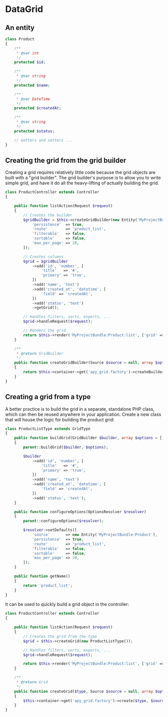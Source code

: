 DataGrid
========

An entity
---------
```php
class Product
{
    /**
     * @var int
     */
    protected $id;

    /**
     * @var string
     */
    protected $name;

    /**
     * @var DateTime
     */
    protected $createdAt;

    /**
     * @var string
     */
    protected $status;

    // Getters and setters ...
}
```
Creating the grid from the grid builder
---------------------------------------

Creating a grid requires relatively little code because the grid objects are built with a "grid builder". 
The grid builder's purpose is to allow you to write simple grid, and have it do all the heavy-lifting of actually building the grid.

```php
class ProductController extends Controller
{

    public function listAction(Request $request)
    {    
        // Creates the builder
        $gridBuilder = $this->createGridBuilder(new Entity('MyProjectBundle:Product'), [
            'persistence'  => true,
            'route'        => 'product_list',
            'filterable'   => false,
            'sortable'     => false,
            'max_per_page' => 20,
        ]);

        // Creates columns
        $grid = $gridBuilder
            ->add('id', 'number', [
                'title'   => '#',
                'primary' => 'true',
            ])
            ->add('name', 'text')
            ->add('created_at', 'datetime', [
                'field' => 'createdAt',
            ])
            ->add('status', 'text')
            ->getGrid();

        // Handles filters, sorts, exports, ...
        $grid->handleRequest($request);

        // Renders the grid
        return $this->render('MyProjectBundle:Product:list', ['grid' => $grid]);
    }

    /**
     * @return GridBuilder
     */
    public function createGridBuilder(Source $source = null, array $options = [])
    {
        return $this->container->get('apy_grid.factory')->createBuilder('grid', $source, $options);
    }
}
```

Creating a grid from a type
---------------------------

A better practice is to build the grid in a separate, standalone PHP class, which can then be reused anywhere in your application. 
Create a new class that will house the logic for building the product grid:

```php
class ProductListType extends GridType
{
    public function buildGrid(GridBuilder $builder, array $options = [])
    {
        parent::buildGrid($builder, $options);

        $builder
            ->add('id', 'number', [
                'title'   => '#',
                'primary' => 'true',
            ])
            ->add('name', 'text')
            ->add('created_at', 'datetime', [
                'field' => 'createdAt',
            ])
            ->add('status', 'text');
    }

    public function configureOptions(OptionsResolver $resolver)
    {
        parent::configureOptions($resolver);

        $resolver->setDefaults([
            'source'       => new Entity('MyProjectBundle:Product'),
            'persistence'  => true,
            'route'        => 'product_list',
            'filterable'   => false,
            'sortable'     => false,
            'max_per_page' => 20,
        ]);
    }

    public function getName()
    {
        return 'product_list';
    }
}
```

It can be used to quickly build a grid object in the controller:

```php
class ProductController extends Controller
{

    public function listAction(Request $request)
    {
        // Creates the grid from the type
        $grid = $this->createGrid(new ProductListType());

        // Handles filters, sorts, exports, ...
        $grid->handleRequest($request);

        return $this->render('MyProjectBundle:Product:list', ['grid' => $grid]);
    }

    /**
     * @return Grid
     */
    public function createGrid($type, Source $source = null, array $options = [])
    {
        $this->container->get('apy_grid.factory')->create($type, $source, $options);
    }
}
```
